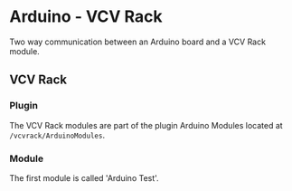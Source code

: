# Arduino - VCV Rack

Two way communication between an Arduino board and a VCV Rack module.

## VCV Rack

### Plugin

The VCV Rack modules are part of the plugin Arduino Modules located at `/vcvrack/ArduinoModules`.

### Module

The first module is called 'Arduino Test'.
